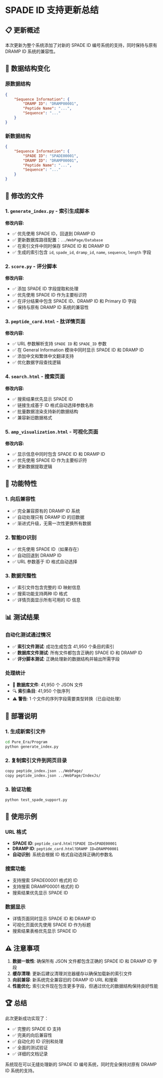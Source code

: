 # SPADE ID 支持更新总结

## 📋 更新概述

本次更新为整个系统添加了对新的 SPADE ID 编号系统的支持，同时保持与原有 DRAMP ID 系统的兼容性。

## 🔄 数据结构变化

### 原数据结构
```json
{
    "Sequence Information": {
        "DRAMP ID": "DRAMP00001",
        "Peptide Name": "...",
        "Sequence": "..."
    }
}
```

### 新数据结构  
```json
{
    "Sequence Information": {
        "SPADE ID": "SPADE00001",
        "DRAMP ID": "DRAMP00001", 
        "Peptide Name": "...",
        "Sequence": "..."
    }
}
```

## 📁 修改的文件

### 1. `generate_index.py` - 索引生成脚本
**修改内容:**
- ✅ 优先使用 SPADE ID，回退到 DRAMP ID
- ✅ 更新数据库路径配置：`../WebPage/Database`
- ✅ 在索引文件中同时保存 SPADE ID 和 DRAMP ID
- ✅ 生成的索引包含 `id`, `spade_id`, `dramp_id`, `name`, `sequence`, `length` 字段

### 2. `score.py` - 评分脚本
**修改内容:**
- ✅ 添加 SPADE ID 字段提取和处理
- ✅ 优先使用 SPADE ID 作为主要标识符
- ✅ 在评分结果中包含 SPADE ID、DRAMP ID 和 Primary ID 字段
- ✅ 保持与原有 DRAMP ID 系统的兼容性

### 3. `peptide_card.html` - 肽详情页面
**修改内容:**
- ✅ URL 参数解析支持 `SPADE ID` 和 `SPADE_ID` 参数
- ✅ 在 General Information 模块中同时显示 SPADE ID 和 DRAMP ID
- ✅ 添加中文和繁体中文翻译支持
- ✅ 优化数据字段查找逻辑

### 4. `search.html` - 搜索页面
**修改内容:**
- ✅ 搜索结果优先显示 SPADE ID
- ✅ 链接生成基于 ID 格式自动选择参数名称
- ✅ 批量数据渲染支持新的数据结构
- ✅ 兼容新旧数据格式

### 5. `amp_visualization.html` - 可视化页面
**修改内容:**
- ✅ 显示信息中同时包含 SPADE ID 和 DRAMP ID
- ✅ 优先使用 SPADE ID 作为主要标识符
- ✅ 更新数据提取逻辑

## 🎯 功能特性

### 1. **向后兼容性**
- ✅ 完全兼容原有的 DRAMP ID 系统
- ✅ 自动处理只有 DRAMP ID 的旧数据
- ✅ 渐进式升级，无需一次性更换所有数据

### 2. **智能ID识别**
- ✅ 优先使用 SPADE ID（如果存在）
- ✅ 自动回退到 DRAMP ID
- ✅ URL 参数基于 ID 格式自动选择

### 3. **数据完整性**
- ✅ 索引文件包含完整的 ID 映射信息
- ✅ 搜索功能支持两种 ID 格式
- ✅ 详情页面显示所有可用的 ID 信息

## 📊 测试结果

### 自动化测试通过情况
- ✅ **索引文件测试**: 成功生成包含 41,950 个条目的索引
- ✅ **数据库文件测试**: 所有文件都包含正确的 SPADE ID 和 DRAMP ID
- ✅ **评分脚本测试**: 正确处理新的数据结构并输出所需字段

### 处理统计
- 📁 **数据库文件**: 41,950 个 JSON 文件
- 🔍 **索引条目**: 41,950 个肽序列
- ⚠️ **警告**: 1 个文件的序列字段需要类型转换（已自动处理）

## 🚀 部署说明

### 1. 生成新索引文件
```bash
cd Pure_Era/Program
python generate_index.py
```

### 2. 复制索引文件到网页目录
```bash
copy peptide_index.json ../WebPage/
copy peptide_index.json ../WebPage/IndexJs/
```

### 3. 验证功能
```bash
python test_spade_support.py
```

## 🔮 使用示例

### URL 格式
- **SPADE ID**: `peptide_card.html?SPADE ID=SPADE00001`
- **DRAMP ID**: `peptide_card.html?DRAMP ID=DRAMP00001`
- **自动识别**: 系统会根据 ID 格式自动选择正确的参数名

### 搜索功能
- 支持搜索 SPADE00001 格式的 ID
- 支持搜索 DRAMP00001 格式的 ID
- 搜索结果优先显示 SPADE ID

### 数据显示
- 详情页面同时显示 SPADE ID 和 DRAMP ID
- 可视化页面优先使用 SPADE ID 作为标题
- 搜索结果表格优先显示 SPADE ID

## ⚠️ 注意事项

1. **数据一致性**: 确保所有 JSON 文件都包含正确的 SPADE ID 和 DRAMP ID 字段
2. **缓存清理**: 更新后建议清理浏览器缓存以确保加载新的索引文件
3. **向前兼容**: 新系统完全兼容旧的 DRAMP ID URL 和搜索
4. **性能优化**: 索引文件现在包含更多字段，但通过优化的数据结构保持良好性能

## 🏆 总结

此次更新成功实现了：
- ✅ 完整的 SPADE ID 支持
- ✅ 完美的向后兼容性  
- ✅ 自动化的 ID 识别和处理
- ✅ 全面的测试验证
- ✅ 详细的文档记录

系统现在可以无缝处理新的 SPADE ID 编号系统，同时完全保持对原有 DRAMP ID 系统的支持。 